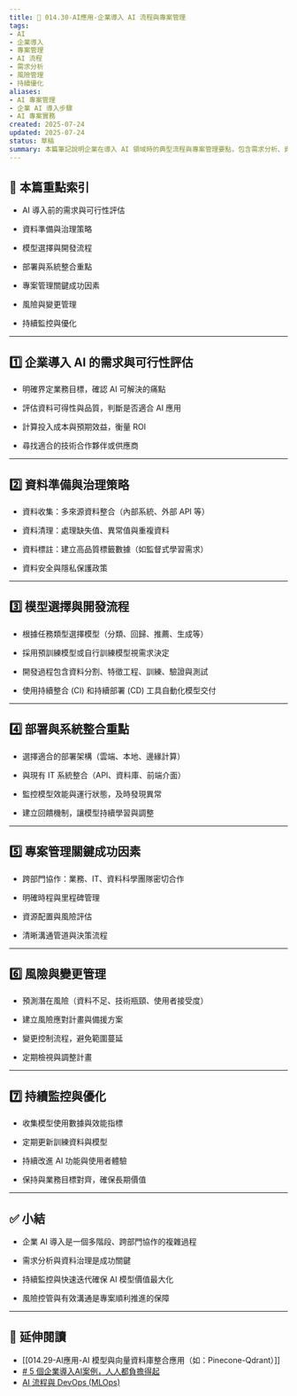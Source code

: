 ```yaml
---
title: 🚀 014.30-AI應用-企業導入 AI 流程與專案管理  
tags:
- AI
- 企業導入
- 專案管理
- AI 流程
- 需求分析
- 風險管理
- 持續優化  
aliases:
- AI 專案管理
- 企業 AI 導入步驟
- AI 專案實務  
created: 2025-07-24  
updated: 2025-07-24  
status: 草稿  
summary: 本篇筆記說明企業在導入 AI 領域時的典型流程與專案管理要點，包含需求分析、資料準備、模型選擇、部署、測試與持續優化，協助學生了解實務操作與風險控管。
---
```


## 📘 本篇重點索引

- AI 導入前的需求與可行性評估

- 資料準備與治理策略

- 模型選擇與開發流程

- 部署與系統整合重點

- 專案管理關鍵成功因素

- 風險與變更管理

- 持續監控與優化

---

## 1️⃣ 企業導入 AI 的需求與可行性評估

- 明確界定業務目標，確認 AI 可解決的痛點

- 評估資料可得性與品質，判斷是否適合 AI 應用

- 計算投入成本與預期效益，衡量 ROI

- 尋找適合的技術合作夥伴或供應商

---
## 2️⃣ 資料準備與治理策略

- 資料收集：多來源資料整合（內部系統、外部 API 等）

- 資料清理：處理缺失值、異常值與重複資料

- 資料標註：建立高品質標籤數據（如監督式學習需求）

- 資料安全與隱私保護政策

---
## 3️⃣ 模型選擇與開發流程

- 根據任務類型選擇模型（分類、回歸、推薦、生成等）

- 採用預訓練模型或自行訓練模型視需求決定

- 開發過程包含資料分割、特徵工程、訓練、驗證與測試

- 使用持續整合 (CI) 和持續部署 (CD) 工具自動化模型交付

---
## 4️⃣ 部署與系統整合重點

- 選擇適合的部署架構（雲端、本地、邊緣計算）

- 與現有 IT 系統整合（API、資料庫、前端介面）

- 監控模型效能與運行狀態，及時發現異常

- 建立回饋機制，讓模型持續學習與調整

---
## 5️⃣ 專案管理關鍵成功因素

- 跨部門協作：業務、IT、資料科學團隊密切合作

- 明確時程與里程碑管理

- 資源配置與風險評估

- 清晰溝通管道與決策流程

---

## 6️⃣ 風險與變更管理

- 預測潛在風險（資料不足、技術瓶頸、使用者接受度）

- 建立風險應對計畫與備援方案

- 變更控制流程，避免範圍蔓延

- 定期檢視與調整計畫

---

## 7️⃣ 持續監控與優化

- 收集模型使用數據與效能指標

- 定期更新訓練資料與模型

- 持續改進 AI 功能與使用者體驗

- 保持與業務目標對齊，確保長期價值

---
## ✅ 小結

- 企業 AI 導入是一個多階段、跨部門協作的複雜過程

- 需求分析與資料治理是成功關鍵

- 持續監控與快速迭代確保 AI 模型價值最大化

- 風險控管與有效溝通是專案順利推進的保障

---
## 🔗 延伸閱讀

- [[014.29-AI應用-AI 模型與向量資料庫整合應用（如：Pinecone-Qdrant）]]
- [# 5 個企業導入AI案例，人人都負擔得起](https://airabbi.com/blog/5-%E5%80%8B%E4%BC%81%E6%A5%AD%E5%B0%8E%E5%85%A5ai%E6%A1%88%E4%BE%8B%EF%BC%8C%E4%BA%BA%E4%BA%BA%E9%83%BD%E8%B2%A0%E6%93%94%E5%BE%97%E8%B5%B7%EF%BC%81/)
- [AI 流程與 DevOps (MLOps)](https://learn.microsoft.com/zh-tw/azure/aks/concepts-machine-learning-ops)